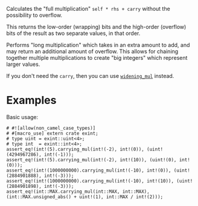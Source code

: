 Calculates the "full multiplication" `self * rhs + carry` without the possibility to overflow.

This returns the low-order (wrapping) bits and the high-order (overflow) bits of
the result as two separate values, in that order.

Performs "long multiplication" which takes in an extra amount to add, and may
return an additional amount of overflow. This allows for chaining together
multiple multiplications to create "big integers" which represent larger values.

If you don't need the `carry`, then you can use [`widening_mul`] instead.

[`widening_mul`]: Self::widening_mul

# Examples

Basic usage:

```
# #![allow(non_camel_case_types)]
# #[macro_use] extern crate exint;
# type uint = exint::uint<4>;
# type int  = exint::int<4>;
assert_eq!(int!(5).carrying_mul(int!(-2), int!(0)), (uint!(4294967286), int!(-1)));
assert_eq!(int!(5).carrying_mul(int!(-2), int!(10)), (uint!(0), int!(0)));
assert_eq!(int!(1000000000).carrying_mul(int!(-10), int!(0)), (uint!(2884901888), int!(-3)));
assert_eq!(int!(1000000000).carrying_mul(int!(-10), int!(10)), (uint!(2884901898), int!(-3)));
assert_eq!(int::MAX.carrying_mul(int::MAX, int::MAX), (int::MAX.unsigned_abs() + uint!(1), int::MAX / int!(2)));
```
